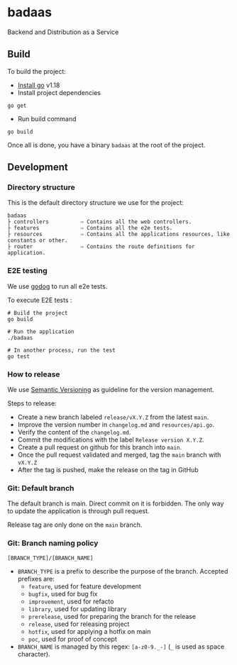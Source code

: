 # badaas

Backend and Distribution as a Service

## Build

To build the project: 

- [Install go](https://go.dev/dl/#go1.18.4) v1.18
- Install project dependencies
```
go get
```
- Run build command
```
go build
```

Once all is done, you have a binary `badaas` at the root of the project.

## Development

### Directory structure

This is the default directory structure we use for the project:

```
badaas
├ controllers          ⇨ Contains all the web controllers.
├ features             ⇨ Contains all the e2e tests.
├ resources            ⇨ Contains all the applications resources, like constants or other.
├ router               ⇨ Contains the route definitions for application.
```

### E2E testing

We use [godog](https://github.com/cucumber/godog) to run all e2e tests.

To execute E2E tests :

```
# Build the project
go build

# Run the application
./badaas

# In another process, run the test
go test
```

### How to release

We use [Semantic Versioning](https://semver.org/spec/v2.0.0.html) as guideline for the version management.

Steps to release:
- Create a new branch labeled `release/vX.Y.Z` from the latest `main`.
- Improve the version number in `changelog.md` and `resources/api.go`.
- Verify the content of the `changelog.md`.
- Commit the modifications with the label `Release version X.Y.Z`.
- Create a pull request on github for this branch into `main`.
- Once the pull request validated and merged, tag the `main` branch with `vX.Y.Z`
- After the tag is pushed, make the release on the tag in GitHub

### Git: Default branch

The default branch is main. Direct commit on it is forbidden. The only way to update the application is through pull request.

Release tag are only done on the `main` branch.

### Git: Branch naming policy

`[BRANCH_TYPE]/[BRANCH_NAME]`

* `BRANCH_TYPE` is a prefix to describe the purpose of the branch. Accepted prefixes are:
    * `feature`, used for feature development
    * `bugfix`, used for bug fix
    * `improvement`, used for refacto
    * `library`, used for updating library
    * `prerelease`, used for preparing the branch for the release
    * `release`, used for releasing project
    * `hotfix`, used for applying a hotfix on main
    * `poc`, used for proof of concept 
* `BRANCH_NAME` is managed by this regex: `[a-z0-9._-]` (`_` is used as space character).
